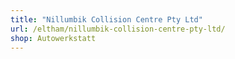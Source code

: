 ```yaml
---
title: "Nillumbik Collision Centre Pty Ltd"
url: /eltham/nillumbik-collision-centre-pty-ltd/
shop: Autowerkstatt
---
```

